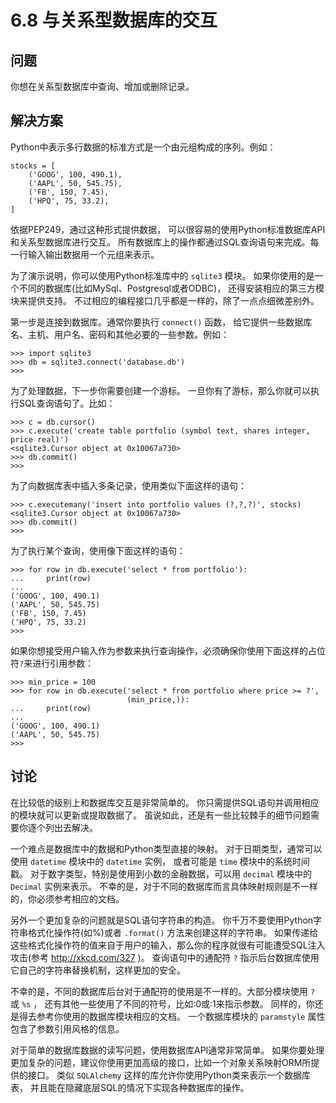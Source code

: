 

# 6.8 与关系型数据库的交互

## 问题

你想在关系型数据库中查询、增加或删除记录。

## 解决方案

Python中表示多行数据的标准方式是一个由元组构成的序列。例如：

    
    
    stocks = [
        ('GOOG', 100, 490.1),
        ('AAPL', 50, 545.75),
        ('FB', 150, 7.45),
        ('HPQ', 75, 33.2),
    ]
    

依据PEP249，通过这种形式提供数据， 可以很容易的使用Python标准数据库API和关系型数据库进行交互。
所有数据库上的操作都通过SQL查询语句来完成。每一行输入输出数据用一个元组来表示。

为了演示说明，你可以使用Python标准库中的 `sqlite3` 模块。
如果你使用的是一个不同的数据库(比如MySql、Postgresql或者ODBC)， 还得安装相应的第三方模块来提供支持。
不过相应的编程接口几乎都是一样的，除了一点点细微差别外。

第一步是连接到数据库。通常你要执行 `connect()` 函数， 给它提供一些数据库名、主机、用户名、密码和其他必要的一些参数。例如：

    
    
    >>> import sqlite3
    >>> db = sqlite3.connect('database.db')
    >>>
    

为了处理数据，下一步你需要创建一个游标。 一旦你有了游标，那么你就可以执行SQL查询语句了。比如：

    
    
    >>> c = db.cursor()
    >>> c.execute('create table portfolio (symbol text, shares integer, price real)')
    <sqlite3.Cursor object at 0x10067a730>
    >>> db.commit()
    >>>
    

为了向数据库表中插入多条记录，使用类似下面这样的语句：

    
    
    >>> c.executemany('insert into portfolio values (?,?,?)', stocks)
    <sqlite3.Cursor object at 0x10067a730>
    >>> db.commit()
    >>>
    

为了执行某个查询，使用像下面这样的语句：

    
    
    >>> for row in db.execute('select * from portfolio'):
    ...     print(row)
    ...
    ('GOOG', 100, 490.1)
    ('AAPL', 50, 545.75)
    ('FB', 150, 7.45)
    ('HPQ', 75, 33.2)
    >>>
    

如果你想接受用户输入作为参数来执行查询操作，必须确保你使用下面这样的占位符``?``来进行引用参数：

    
    
    >>> min_price = 100
    >>> for row in db.execute('select * from portfolio where price >= ?',
                              (min_price,)):
    ...     print(row)
    ...
    ('GOOG', 100, 490.1)
    ('AAPL', 50, 545.75)
    >>>
    

## 讨论

在比较低的级别上和数据库交互是非常简单的。 你只需提供SQL语句并调用相应的模块就可以更新或提取数据了。
虽说如此，还是有一些比较棘手的细节问题需要你逐个列出去解决。

一个难点是数据库中的数据和Python类型直接的映射。 对于日期类型，通常可以使用 `datetime` 模块中的 `datetime` 实例， 或者可能是
`time` 模块中的系统时间戳。 对于数字类型，特别是使用到小数的金融数据，可以用 `decimal` 模块中的 `Decimal` 实例来表示。
不幸的是，对于不同的数据库而言具体映射规则是不一样的，你必须参考相应的文档。

另外一个更加复杂的问题就是SQL语句字符串的构造。 你千万不要使用Python字符串格式化操作符(如%)或者 `.format()`
方法来创建这样的字符串。 如果传递给这些格式化操作符的值来自于用户的输入，那么你的程序就很有可能遭受SQL注入攻击(参考
<http://xkcd.com/327> )。 查询语句中的通配符 `?` 指示后台数据库使用它自己的字符串替换机制，这样更加的安全。

不幸的是，不同的数据库后台对于通配符的使用是不一样的。大部分模块使用 `?` 或 `%s` ， 还有其他一些使用了不同的符号，比如:0或:1来指示参数。
同样的，你还是得去参考你使用的数据库模块相应的文档。 一个数据库模块的 `paramstyle` 属性包含了参数引用风格的信息。

对于简单的数据库数据的读写问题，使用数据库API通常非常简单。
如果你要处理更加复杂的问题，建议你使用更加高级的接口，比如一个对象关系映射ORM所提供的接口。 类似 `SQLAlchemy`
这样的库允许你使用Python类来表示一个数据库表， 并且能在隐藏底层SQL的情况下实现各种数据库的操作。

